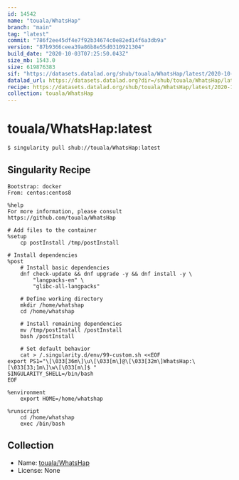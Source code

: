```yaml
---
id: 14542
name: "touala/WhatsHap"
branch: "main"
tag: "latest"
commit: "786f2ee45df4e7f92b34674c0e82ed14f6a3db9a"
version: "87b9366ceea39a86b8e55d0310921304"
build_date: "2020-10-03T07:25:50.043Z"
size_mb: 1543.0
size: 619876383
sif: "https://datasets.datalad.org/shub/touala/WhatsHap/latest/2020-10-03-786f2ee4-87b9366c/87b9366ceea39a86b8e55d0310921304.sif"
datalad_url: https://datasets.datalad.org?dir=/shub/touala/WhatsHap/latest/2020-10-03-786f2ee4-87b9366c/
recipe: https://datasets.datalad.org/shub/touala/WhatsHap/latest/2020-10-03-786f2ee4-87b9366c/Singularity
collection: touala/WhatsHap
---
```


# touala/WhatsHap:latest

```bash
$ singularity pull shub://touala/WhatsHap:latest
```

## Singularity Recipe

```singularity
Bootstrap: docker
From: centos:centos8

%help
For more information, please consult https://github.com/touala/WhatsHap

# Add files to the container
%setup
    cp postInstall /tmp/postInstall

# Install dependencies
%post
    # Install basic dependencies
    dnf check-update && dnf upgrade -y && dnf install -y \
        "langpacks-en" \
        "glibc-all-langpacks"

    # Define working directory
    mkdir /home/whatshap
    cd /home/whatshap

    # Install remaining dependencies
    mv /tmp/postInstall /postInstall
    bash /postInstall

    # Set default behavior
    cat > /.singularity.d/env/99-custom.sh <<EOF
export PS1="\[\033[36m\]\u\[\033[m\]@\[\033[32m\]WhatsHap:\[\033[33;1m\]\w\[\033[m\]$ "
SINGULARITY_SHELL=/bin/bash
EOF

%environment
    export HOME=/home/whatshap

%runscript
    cd /home/whatshap
    exec /bin/bash
```

## Collection

 - Name: [touala/WhatsHap](https://github.com/touala/WhatsHap)
 - License: None


